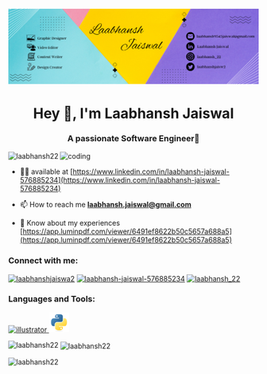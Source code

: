 ![MasterHead](https://github.com/laabhansh22/laabhansh22/blob/main/Bg%20Github.png)
<h1 align="center">Hey 👋, I'm Laabhansh Jaiswal</h1>
<h3 align="center">A passionate Software Engineer🙋</h3>
<img align="right" alt="coding"width="400"src="https://camo.githubusercontent.com/40165a147c3dcea0fa1db780bb533fc5f98546ccfb9d5d05ddb2f429277f5348/68747470733a2f2f616e616c7974696373696e6469616d61672e636f6d2f77702d636f6e74656e742f75706c6f6164732f323031382f31322f646576656c6f7065722d6472696262626c652e676966"

<p align="left"> <img src="https://komarev.com/ghpvc/?username=laabhansh22&label=Profile%20views&color=0e75b6&style=flat" alt="laabhansh22" /> </p>

- 👨‍💻 available at [https://www.linkedin.com/in/laabhansh-jaiswal-576885234](https://www.linkedin.com/in/laabhansh-jaiswal-576885234)

- 📫 How to reach me **laabhansh.jaiswal@gmail.com**

- 📄 Know about my experiences [https://app.luminpdf.com/viewer/6491ef8622b50c5657a688a5](https://app.luminpdf.com/viewer/6491ef8622b50c5657a688a5)

<h3 align="left">Connect with me:</h3>
<p align="left">
<a href="https://twitter.com/laabhanshjaiswa2" target="blank"><img align="center" src="https://raw.githubusercontent.com/rahuldkjain/github-profile-readme-generator/master/src/images/icons/Social/twitter.svg" alt="laabhanshjaiswa2" height="30" width="40" /></a>
<a href="https://linkedin.com/in/laabhansh jaiswal" target="blank"><img align="center" src="https://raw.githubusercontent.com/rahuldkjain/github-profile-readme-generator/master/src/images/icons/Social/linked-in-alt.svg" alt="laabhansh-jaiswal-576885234" height="30" width="40" /></a>
<a href="https://instagram.com/laabhansh_22" target="blank"><img align="center" src="https://raw.githubusercontent.com/rahuldkjain/github-profile-readme-generator/master/src/images/icons/Social/instagram.svg" alt="laabhansh_22" height="30" width="40" /></a>
</p>

<h3 align="left">Languages and Tools:</h3>
<p align="left"> <a href="https://www.adobe.com/in/products/illustrator.html" target="_blank" rel="noreferrer"> <img src="https://www.vectorlogo.zone/logos/adobe_illustrator/adobe_illustrator-icon.svg" alt="illustrator" width="40" height="40"/> </a> <a href="https://www.python.org" target="_blank" rel="noreferrer"> <img src="https://raw.githubusercontent.com/devicons/devicon/master/icons/python/python-original.svg" alt="python" width="40" height="40"/> </a> </p>

<p><img align="left" src="https://github-readme-stats.vercel.app/api/top-langs?username=laabhansh22&show_icons=true&locale=en&layout=compact" alt="laabhansh22" /></p>

<p>&nbsp;<img align="center" src="https://github-readme-stats.vercel.app/api?username=laabhansh22&show_icons=true&locale=en" alt="laabhansh22" /></p>

<p><img align="center" src="https://github-readme-streak-stats.herokuapp.com/?user=laabhansh22&" alt="laabhansh22" /></p>
